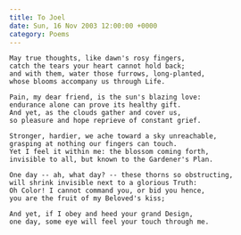 ```yaml
---
title: To Joel
date: Sun, 16 Nov 2003 12:00:00 +0000
category: Poems
---
```


    May true thoughts, like dawn's rosy fingers,  
    catch the tears your heart cannot hold back;  
    and with them, water those furrows, long-planted,  
    whose blooms accompany us through Life.

    Pain, my dear friend, is the sun's blazing love:  
    endurance alone can prove its healthy gift.  
    And yet, as the clouds gather and cover us,  
    so pleasure and hope reprieve of constant grief.

    Stronger, hardier, we ache toward a sky unreachable,  
    grasping at nothing our fingers can touch.  
    Yet I feel it within me: the blossom coming forth,  
    invisible to all, but known to the Gardener's Plan.

    One day -- ah, what day? -- these thorns so obstructing,  
    will shrink invisible next to a glorious Truth:  
    Oh Color! I cannot command you, or bid you hence,  
    you are the fruit of my Beloved's kiss;

    And yet, if I obey and heed your grand Design,  
    one day, some eye will feel your touch through me.


